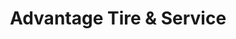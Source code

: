 ---
title: "Advantage Tire & Service"
url: /lake-charles/advantage-tire-and-service/
shop: tyres
---